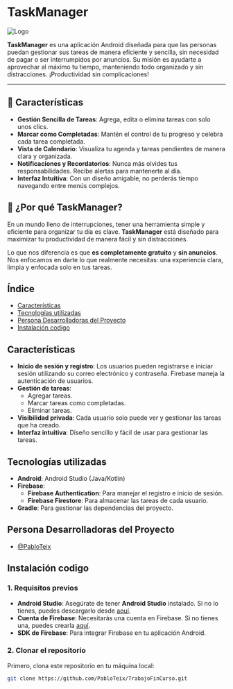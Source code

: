 # TaskManager
![Logo](https://tiempodenegocios.com/wp-content/uploads/2017/10/lista-de-tareas-700x406.jpg)

**TaskManager** es una aplicación Android diseñada para que las personas puedan gestionar sus tareas de manera eficiente y sencilla, sin necesidad de pagar o ser interrumpidos por anuncios. Su misión es ayudarte a aprovechar al máximo tu tiempo, manteniendo todo organizado y sin distracciones. ¡Productividad sin complicaciones!

---

## 🚀 Características

- **Gestión Sencilla de Tareas**: Agrega, edita o elimina tareas con solo unos clics.
- **Marcar como Completadas**: Mantén el control de tu progreso y celebra cada tarea completada.
- **Vista de Calendario**: Visualiza tu agenda y tareas pendientes de manera clara y organizada.
- **Notificaciones y Recordatorios**: Nunca más olvides tus responsabilidades. Recibe alertas para mantenerte al día.
- **Interfaz Intuitiva**: Con un diseño amigable, no perderás tiempo navegando entre menús complejos.


## 📱 ¿Por qué TaskManager?

En un mundo lleno de interrupciones, tener una herramienta simple y eficiente para organizar tu día es clave. **TaskManager** está diseñado para maximizar tu productividad de manera fácil y sin distracciones. 

Lo que nos diferencia es que **es completamente gratuito** y **sin anuncios**. Nos enfocamos en darte lo que realmente necesitas: una experiencia clara, limpia y enfocada solo en tus tareas.

## Índice

- [Características](#características)
- [Tecnologías utilizadas](#tecnologías-utilizadas)
- [Persona Desarrolladoras del Proyecto](#persona-desarrolladoras-del-proyecto)
- [Instalación codigo](#instalación-codigo)


## Características

- **Inicio de sesión y registro**: Los usuarios pueden registrarse e iniciar sesión utilizando su correo electrónico y contraseña. Firebase maneja la autenticación de usuarios.
- **Gestión de tareas**:
  - Agregar tareas.
  - Marcar tareas como completadas.
  - Eliminar tareas.
- **Visibilidad privada**: Cada usuario solo puede ver y gestionar las tareas que ha creado.
- **Interfaz intuitiva**: Diseño sencillo y fácil de usar para gestionar las tareas.

## Tecnologías utilizadas

- **Android**: Android Studio (Java/Kotlin)
- **Firebase**:
  - **Firebase Authentication**: Para manejar el registro e inicio de sesión.
  - **Firebase Firestore**: Para almacenar las tareas de cada usuario.
- **Gradle**: Para gestionar las dependencias del proyecto.


## Persona Desarrolladoras del Proyecto

- [@PabloTeix](https://www.github.com/PabloTeix)

## Instalación codigo

### 1. Requisitos previos

- **Android Studio**: Asegúrate de tener **Android Studio** instalado. Si no lo tienes, puedes descargarlo desde [aquí](https://developer.android.com/studio).
- **Cuenta de Firebase**: Necesitarás una cuenta en Firebase. Si no tienes una, puedes crearla [aquí](https://firebase.google.com/).
- **SDK de Firebase**: Para integrar Firebase en tu aplicación Android.

### 2. Clonar el repositorio

Primero, clona este repositorio en tu máquina local:

```bash
git clone https://github.com/PabloTeix/TrabajoFinCurso.git

